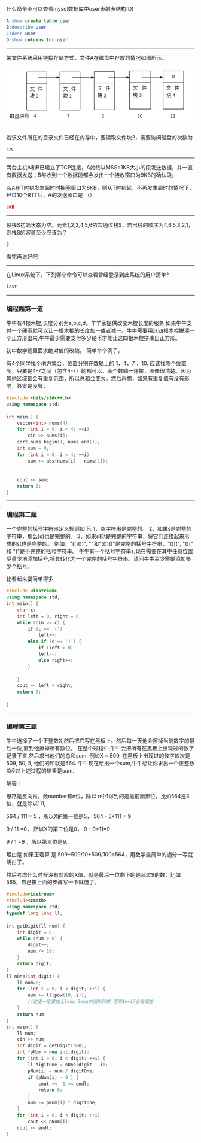 什么命令不可以查看mysql数据库中user表的表结构(D)

```sql
A:show create table user
B:describe user
C:desc user
D:show columns for user
```

---



某文件系统采用链接存储方式，文件A在磁盘中存放的情况如图所示。

![](images/59_1469414507506_B196ECE323597C0CA33D9858855B4298.png)

若该文件所在的目录文件已经在内存中，要读取文件块2，需要访问磁盘的次数为

```c
3次
```

---

两台主机A和B已建立了TCP连接，A始终以MSS=1KB大小的段发送数据，并一直有数据发送；B每收到一个数据段都会发出一个接收窗口为9KB的确认段。

若A在T时刻发生超时时拥塞窗口为8KB，则从T时刻起，不再发生超时的情况下，经过10个RTT后，A的发送窗口是 （）

```c++
9KB
```

---

设栈S初始状态为空。元素1,2,3,4,5,6依次通过栈S，若出栈的顺序为4,6,5,3,2,1，则栈S的容量至少应该为？

```
5
```

看完再说好吧

---

在Linux系统下，下列哪个命令可以查看曾经登录到此系统的用户清单?

```sh
last
```





---

### 编程题第一道

牛牛有4根木棍,长度分别为a,b,c,d。羊羊家提供改变木棍长度的服务,如果牛牛支付一个硬币就可以让一根木棍的长度加一或者减一。牛牛需要用这四根木棍拼凑一个正方形出来,牛牛最少需要支付多少硬币才能让这四根木棍拼凑出正方形。



初中数学题里面求绝对值的改编。 简单举个例子，

有4个同学找个地方集合，位置分别在数轴上的 1，4，7 ，10. 应该找哪个位置呢，只要是4-7之间（包含4-7）的都可以，画个数轴一连接，图像很清楚。因为其他区域都会有重复范围，所以总和会变大。然后再想，如果有重复值有没有影响，答案是没有，

```c++
#include <bits/stdc++.h>
using namespace std;
 
int main() {
    vector<int> nums(4);
    for (int i = 0; i < 4; ++i)
        cin >> nums[i];
    sort(nums.begin(), nums.end());
    int sum = 0;
    for (int i = 0; i < 4; ++i)
        sum += abs(nums[i] - nums[1]);
    
    
    cout << sum;
    return 0;
}
```

---

### 编程第二题

一个完整的括号字符串定义规则如下:
1、空字符串是完整的。
2、如果s是完整的字符串，那么(s)也是完整的。
3、如果s和t是完整的字符串，将它们连接起来形成的st也是完整的。
例如，"(()())", ""和"(())()"是完整的括号字符串，"())(", "()(" 和 ")"是不完整的括号字符串。
牛牛有一个括号字符串s,现在需要在其中任意位置尽量少地添加括号,将其转化为一个完整的括号字符串。请问牛牛至少需要添加多少个括号。

比看起来要简单得多

```c++
#include <iostream>
using namespace std;
int main() {
    char c;
    int left = 0, right = 0;
    while (cin >> c) {
        if (c == '(')
            left++;
        else if (c == ')') {
            if (left > 0)
            left--;
            else right++;
        }
            
    }
    cout << left + right;
    return 0;
 
}
```



---

### 编程第三题

牛牛选择了一个正整数X,然后把它写在黑板上。然后每一天他会擦掉当前数字的最后一位,直到他擦掉所有数位。 在整个过程中,牛牛会把所有在黑板上出现过的数字记录下来,然后求出他们的总和sum.
例如X = 509, 在黑板上出现过的数字依次是509, 50, 5, 他们的和就是564.
牛牛现在给出一个sum,牛牛想让你求出一个正整数X经过上述过程的结果是sum.



解答：

思路是反向推，数number有n位，除以 n个1得到的是最前面那位，比如564是3位，就是除以111,

564 / 111 = 5 ，所以X的第一位是5， 564 - 5*111 = 9

9 / 11 =0， 所以X的第二位是0， 9 - 0*11=9

9 / 1 =9 ，所以第三位是9.

理由是 如果正着算 是 509+509/10+509/100=564，用数学最简单的通分一写就明白了。

然后考虑什么时候没有对应的X值，就是最后一位剩下的是超过9的数，比如565，自己按上面的步骤写一下就懂了。

```c++
#include<iostream>
#include<cmath>
using namespace std;
typedef long long ll;

int getDigit(ll num) {
    int digit = 0;
    while (num > 0) {
        digit++;
        num /= 10;
    }
    return digit;
}
ll nOne(int digit) {
    ll num=0;
    for (int i = 0; i < digit; ++i) {
        num += ll(pow(10, i)); 
        //这里一定要加上long long的强制转换 否则1e+17会有偏差
    }
    return num;
}
int main() {
    ll num;
    cin >> num;
    int digit = getDigit(num);
    int *pNum = new int[digit];
    for (int i = 0; i < digit; ++i) {
        ll digitOne = nOne(digit - i);
        pNum[i] = num / digitOne;
        if (pNum[i] > 9 ) {
            cout << -1 << endl;
            return 0;
        }
        num -= pNum[i] * digitOne;
    }
    for (int i = 0; i < digit; ++i)
        cout << pNum[i];
    cout << endl;
}
```

